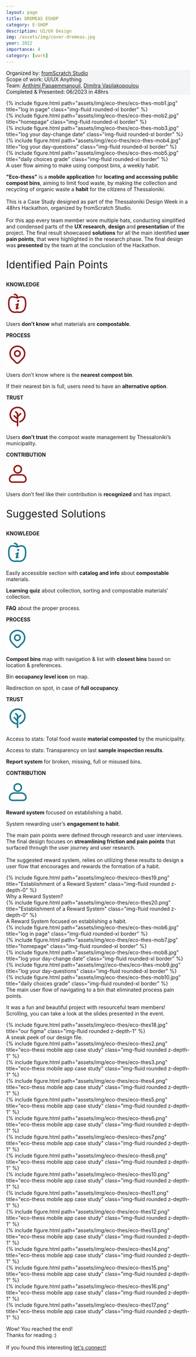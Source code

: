 ```yaml
---
layout: page
title: DROMEAS ESHOP
category: E-SHOP
description: UI/UX Design
img: /assets/img/cover-dromeas.jpg
year: 2022
importance: 4
category: [work]
---
```

<div class="px-3 pt-3 pb-1 mb-3 rounded" style="background-color: rgba(43, 86, 127, .05);">
    <p>
    Organized by: <a href="https://www.fromscratch.io/#/">fromScratch Studio</a><br>
    Scope of work: UI/UX Anything<br>
    Team: <a href="https://www.linkedin.com/in/anthimi-papaemmanouil-46473a203/">Anthimi Papaemmanouil</a>, <a href="https://www.linkedin.com/in/dimitra-vasilakopoulou/">Dimitra Vasilakopoulou</a> <br>
    Completed & Presented: 06/2023 in 48hrs<br>
    </p>
 </div>

<div class="row justify-content-center">
    <div class="col-6 col-sm mt-3 mt-md-0">
        {% include figure.html path="assets/img/eco-thes/eco-thes-mob1.jpg" title="log in page" class="img-fluid rounded-xl border" %}
    </div>
    <div class="col-6 col-sm mt-3 mt-md-0">
        {% include figure.html path="assets/img/eco-thes/eco-thes-mob2.jpg" title="homepage" class="img-fluid rounded-xl border" %}
    </div>
    <div class="col-6 col-sm mt-3 mt-md-0">
        {% include figure.html path="assets/img/eco-thes/eco-thes-mob3.jpg" title="log your day-change date" class="img-fluid rounded-xl border" %}
    </div>
    <div class="col-6 col-sm mt-3 mt-md-0">
        {% include figure.html path="assets/img//eco-thes/eco-thes-mob4.jpg" title="log your day-questions" class="img-fluid rounded-xl border" %}
    </div>
    <div class="col-6 col-sm mt-3 mt-md-0">
        {% include figure.html path="assets/img/eco-thes/eco-thes-mob5.jpg" title="daily choices grade" class="img-fluid rounded-xl border" %}
    </div>
</div>
<div class="caption">
    A user flow aiming to make using compost bins, a weekly habit.
</div>

<div class="row text-md-center justify-content-center">
    <div class="col-lg-8">
        <p><b>"Εco-thess"</b> is a <b>mobile application</b> for <b>locating and accessing public compost bins</b>, aiming to limit food waste, by making the collection and recycling of organic waste a <b>habit</b> for the citizens of Thessaloniki.<br><br>
        This is a Case Study designed as part of the Thessaloniki Design Week in a 48hrs Hackathon, organized by fromScratch Studio. <br><br>
        For this app every team member wore multiple hats, conducting simplified and condensed parts of the <b>UX research</b>, <b>design</b> and <b>presentation</b> of the project. The final result showcased <b>solutions</b> for all the main identified <b>user pain points</b>, that were highlighted in the research phase. The final design was <b>presented</b> by the team at the conclusion of the Hackathon.</p>
    </div>    
</div>

<!-- Identified Pain Points Cards -->
<div class="row justify-content-center mt-2">
    <p style="font-size:28px">Identified Pain Points</p>
</div> 
<div class="row justify-content-center">
    <div class="col-12 col-sm mb-2">
        <div class="align-items-start text-center painpoint-card h-100">
            <p> <b>KNOWLEDGE</b> </p>
            <p> <img src = "/assets/icn/knowledge-red.svg" /> </p>
            <p class="mb-0">Users <b>don’t know</b> what materials are <b>compostable</b>.</p>
        </div>
    </div>
    <div class="col-12 col-sm mb-2">
        <div class="align-items-start text-center painpoint-card h-100">
            <p> <b>PROCESS</b> </p>
            <p> <img src = "/assets/icn/process-red.svg" /> </p>
            <p>Users don’t know where is the <b>nearest compost bin</b>.</p>
            <p class="mb-0">If their nearest bin is full, users need to have an <b>alternative option</b>.</p>
        </div>
    </div>
      <div class="col-12 col-sm mb-2">
        <div class="align-items-start text-center painpoint-card h-100">          
            <p> <b>TRUST</b> </p>
            <p> <img src = "/assets/icn/trust-red.svg" /> </p>
            <p class="mb-0">Users <b>don’t trust</b> the compost waste management by Thessaloniki’s municipality.</p>
        </div>
    </div>
      <div class="col-12 col-sm mb-2">
        <div class="align-items-start text-center painpoint-card h-100">          
            <p> <b>CONTRIBUTION</b> </p>
            <p> <img src = "/assets/icn/contribution-red.svg" /> </p>
            <p class="mb-0">Users don’t feel like their contribution is <b>recognized</b> and has impact.</p>
        </div>
    </div>  
</div>

<!-- Suggested Solutions Cards -->
<div class="row justify-content-center mt-4">
    <p style="font-size:28px">Suggested Solutions</p>
</div> 
<div class="row justify-content-center">
    <div class="col-12 col-sm mb-2">
        <div class="align-items-start text-center solution-card h-100">
            <p> <b>KNOWLEDGE</b> </p>
            <p> <img src = "/assets/icn/knowledge-blue.svg" /> </p>
            <p class="solution mb-2"> Easily accessible section with <b>catalog and info</b> about <b>compostable</b> materials. </p>
            <p class="solution mb-2"> <b>Learning quiz</b> about collection, sorting and compostable materials’ collection. </p>
            <p class="solution mb-0"> <b>FAQ</b> about the proper process. </p>
        </div>
    </div>
    <div class="col-12 col-sm mb-2">
        <div class="align-items-start text-center solution-card h-100">
            <p> <b>PROCESS</b> </p>
            <p> <img src = "/assets/icn/process-blue.svg" /> </p>
            <p class="solution mb-2"><b>Compost bins</b> map with navigation & list with <b>closest bins</b> based on location & preferences.</p>
            <p class="solution mb-2">Bin <b>occupancy level icon</b> on map.</p>
            <p class="solution mb-0">Redirection on spot, in case of <b>full occupancy</b>.</p>
        </div>
    </div>
      <div class="col-12 col-sm mb-2">
        <div class="align-items-start text-center solution-card h-100">          
            <p> <b>TRUST</b> </p>
            <p> <img src = "/assets/icn/trust-blue.svg" /> </p>
            <p class="solution mb-2">Access to stats: Total food waste <b>material composted</b> by the municipality.</p>
            <p class="solution mb-2">Access to stats: Transparency on last <b>sample inspection results</b>.</p>
            <p class="solution mb-0"><b>Report system</b> for broken, missing, full or misused bins.</p>
        </div>
    </div>
      <div class="col-12 col-sm mb-2">
        <div class="align-items-start text-center solution-card h-100">          
            <p> <b>CONTRIBUTION</b> </p>
            <p> <img src = "/assets/icn/contribution-blue.svg" /> </p>
            <p class="solution mb-2"><b>Reward system</b> focused on establishing a habit.</p>
            <p class="solution mb-0">System rewarding user’s <b>engagement to habit</b>.</p>
        </div>
    </div>  
</div>

<div class="row text-md-center justify-content-center mt-4">
    <div class="col-lg-8">
        <p>The main pain points were defined through research and user interviews. The final design focuses on <b>streamlining friction and pain points</b> that surfaced through the user journey and user research. <br><br> 
        The suggested reward system, relies on utilizing these results to design a user flow that encourages and rewards the formation of a habit.</p>
    </div>    
</div>

<div class="row">
    <div class="col-sm mt-4">
        {% include figure.html path="assets/img/eco-thes/eco-thes19.png" title="Establishment of a Reward System" class="img-fluid rounded z-depth-0" %}
    </div>
</div>
<div class="caption">
    Why a Reward System?
</div>

<div class="row">
    <div class="col-sm mt-4">
        {% include figure.html path="assets/img/eco-thes/eco-thes20.png" title="Establishment of a Reward System" class="img-fluid rounded z-depth-0" %}
    </div>
</div>
<div class="caption">
    A Reward System focused on establishing a habit.
</div>

<div class="row justify-content-center">
    <div class="col-6 col-sm mt-3 mt-md-0">
        {% include figure.html path="assets/img/eco-thes/eco-thes-mob6.jpg" title="log in page" class="img-fluid rounded-xl border" %}
    </div>
    <div class="col-6 col-sm mt-3 mt-md-0">
        {% include figure.html path="assets/img/eco-thes/eco-thes-mob7.jpg" title="homepage" class="img-fluid rounded-xl border" %}
    </div>
    <div class="col-6 col-sm mt-3 mt-md-0">
        {% include figure.html path="assets/img/eco-thes/eco-thes-mob8.jpg" title="log your day-change date" class="img-fluid rounded-xl border" %}
    </div>
    <div class="col-6 col-sm mt-3 mt-md-0">
        {% include figure.html path="assets/img//eco-thes/eco-thes-mob9.jpg" title="log your day-questions" class="img-fluid rounded-xl border" %}
    </div>
    <div class="col-6 col-sm mt-3 mt-md-0">
        {% include figure.html path="assets/img/eco-thes/eco-thes-mob10.jpg" title="daily choices grade" class="img-fluid rounded-xl border" %}
    </div>
</div>
<div class="caption">
    The main user flow of navigating to a bin that eliminated process pain points.
</div>

<div class="row text-md-center justify-content-center">
    <div class="col-lg-8">
        <p>It was a fun and beautiful project with resourceful team members! <br>Scrolling, you can take a look at the slides presented in the event.</p>
    </div>    
</div>

<div class="row">
    <div class="col-sm mt-4">
        {% include figure.html path="assets/img/eco-thes/eco-thes18.jpg" title="our figma" class="img-fluid rounded z-depth-1" %}
    </div>
</div>
<div class="caption">
    A sneak peek of our design file.
</div>

<div class="text-center">
    <div class="row">
        <div class="col-sm mt-4">
            {% include figure.html path="assets/img/eco-thes/eco-thes2.png" title="eco-thess mobile app case study" class="img-fluid rounded z-depth-1" %}
        </div>
    </div>
    <div class="row">
        <div class="col-sm">
            {% include figure.html path="assets/img/eco-thes/eco-thes3.png" title="eco-thess mobile app case study" class="img-fluid rounded z-depth-1" %}
        </div>
    </div>
    <div class="row">
        <div class="col-sm">
            {% include figure.html path="assets/img/eco-thes/eco-thes4.png" title="eco-thess mobile app case study" class="img-fluid rounded z-depth-1" %}
        </div>
    </div>
    <div class="row">
        <div class="col-sm">
            {% include figure.html path="assets/img/eco-thes/eco-thes5.png" title="eco-thess mobile app case study" class="img-fluid rounded z-depth-1" %}
        </div>
    </div>
    <div class="row">
        <div class="col-sm">
            {% include figure.html path="assets/img/eco-thes/eco-thes6.png" title="eco-thess mobile app case study" class="img-fluid rounded z-depth-1" %}
        </div>
    </div>
    <div class="row">
        <div class="col-sm">
            {% include figure.html path="assets/img/eco-thes/eco-thes7.png" title="eco-thess mobile app case study" class="img-fluid rounded z-depth-1" %}
        </div>
    </div>
    <div class="row">
        <div class="col-sm">
            {% include figure.html path="assets/img/eco-thes/eco-thes8.png" title="eco-thess mobile app case study" class="img-fluid rounded z-depth-1" %}
        </div>
    </div>    
    <div class="row">
        <div class="col-sm">
            {% include figure.html path="assets/img/eco-thes/eco-thes10.png" title="eco-thess mobile app case study" class="img-fluid rounded z-depth-1" %}
        </div>
    </div>
    <div class="row">
        <div class="col-sm">
            {% include figure.html path="assets/img/eco-thes/eco-thes11.png" title="eco-thess mobile app case study" class="img-fluid rounded z-depth-1" %}
        </div>
    </div>
    <div class="row">
        <div class="col-sm">
            {% include figure.html path="assets/img/eco-thes/eco-thes12.png" title="eco-thess mobile app case study" class="img-fluid rounded z-depth-1" %}
        </div>
    </div>
    <div class="row">
        <div class="col-sm">
            {% include figure.html path="assets/img/eco-thes/eco-thes13.png" title="eco-thess mobile app case study" class="img-fluid rounded z-depth-1" %}
        </div>
    </div>
    <div class="row">
        <div class="col-sm">
            {% include figure.html path="assets/img/eco-thes/eco-thes14.png" title="eco-thess mobile app case study" class="img-fluid rounded z-depth-1" %}
        </div>
    </div>
    <div class="row">
        <div class="col-sm">       
            {% include figure.html path="assets/img/eco-thes/eco-thes15.png" title="eco-thess mobile app case study" class="img-fluid rounded z-depth-1" %}        
        </div>
    </div>
    <div class="row">
        <div class="col-sm">
            {% include figure.html path="assets/img/eco-thes/eco-thes16.png" title="eco-thess mobile app case study" class="img-fluid rounded z-depth-1" %}
        </div>
    </div>
    <div class="row">
        <div class="col-sm">
            {% include figure.html path="assets/img/eco-thes/eco-thes17.png" title="eco-thess mobile app case study" class="img-fluid rounded z-depth-1" %}
        </div>
    </div>
</div>

<div class="row text-md-center justify-content-center">
    <div class="col-lg-8">
        <p>Wow! You reached the end!<br>Thanks for reading :)<br><br>
        If you found this interesting <a href="https://www.linkedin.com/in/jlioliou/">let's connect!</a></p>
    </div>    
</div>

